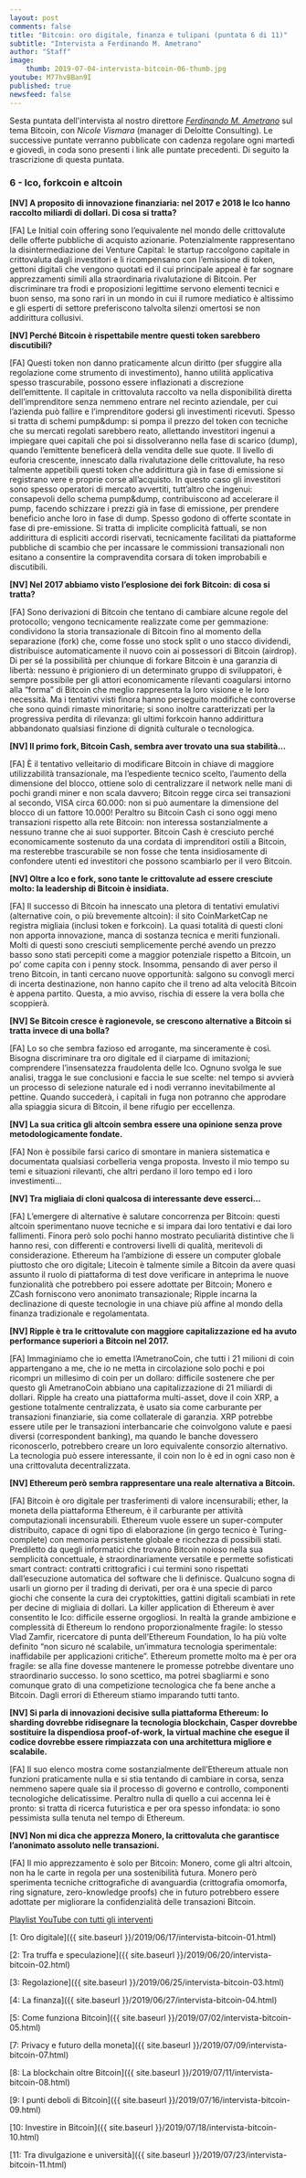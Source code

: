 ```yaml
---
layout: post
comments: false
title: "Bitcoin: oro digitale, finanza e tulipani (puntata 6 di 11)"
subtitle: "Intervista a Ferdinando M. Ametrano"
author: "Staff"
image:
    thumb: 2019-07-04-intervista-bitcoin-06-thumb.jpg
youtube: M77hvBBan9I
published: true
newsfeed: false
---
```


Sesta puntata dell'intervista al nostro direttore
[*Ferdinando M. Ametrano*](https://www.ametrano.net)
sul tema Bitcoin,
con *Nicole Vismara* (manager di Deloitte Consulting).
Le successive puntate verranno pubblicate con cadenza regolare
ogni martedì e giovedì, in coda sono presenti i link alle puntate precedenti.
Di seguito la trascrizione di questa puntata.

### 6 - Ico, forkcoin e altcoin

**[NV] A proposito di innovazione finanziaria: nel 2017 e 2018 le Ico hanno raccolto miliardi di dollari. Di cosa si tratta?**

[FA] Le Initial coin offering sono l’equivalente nel mondo delle crittovalute delle offerte pubbliche di acquisto azionarie. Potenzialmente rappresentano la disintermediazione dei Venture Capital: le startup raccolgono capitale in crittovaluta dagli investitori e li ricompensano con l’emissione di token, gettoni digitali che vengono quotati ed il cui principale appeal è far sognare apprezzamenti simili alla straordinaria rivalutazione di Bitcoin. Per discriminare tra frodi e proposizioni legittime servono elementi tecnici e buon senso, ma sono rari in un mondo in cui il rumore mediatico è altissimo e gli esperti di settore preferiscono talvolta silenzi omertosi se non addirittura collusivi.

**[NV] Perché Bitcoin è rispettabile mentre questi token sarebbero discutibili?**

[FA] Questi token non danno praticamente alcun diritto (per sfuggire alla regolazione come strumento di investimento), hanno utilità applicativa spesso trascurabile, possono essere inflazionati a discrezione dell’emittente. Il capitale in crittovaluta raccolto va nella disponibilità diretta dell’imprenditore senza nemmeno entrare nel recinto aziendale, per cui l’azienda può fallire e l’imprenditore godersi gli investimenti ricevuti. Spesso si tratta di schemi pump&dump: si pompa il prezzo del token con tecniche che su mercati regolati sarebbero reato, allettando investitori ingenui a impiegare quei capitali che poi si dissolveranno nella fase di scarico (dump), quando l’emittente beneficerà della vendita delle sue quote. Il livello di euforia crescente, innescato dalla rivalutazione delle crittovalute, ha reso talmente appetibili questi token che addirittura già in fase di emissione si registrano vere e proprie corse all’acquisto. In questo caso gli investitori sono spesso operatori di mercato avvertiti, tutt’altro che ingenui: consapevoli dello schema pump&dump, contribuiscono ad accelerare il pump, facendo schizzare i prezzi già in fase di emissione, per prendere beneficio anche loro in fase di dump. Spesso godono di offerte scontate in fase di pre-emissione. Si tratta di implicite complicità fattuali, se non addirittura di espliciti accordi riservati, tecnicamente facilitati da piattaforme pubbliche di scambio che per incassare le commissioni transazionali non esitano a consentire la compravendita corsara di token improbabili e discutibili.

**[NV] Nel 2017 abbiamo visto l’esplosione dei fork Bitcoin: di cosa si tratta?**

[FA] Sono derivazioni di Bitcoin che tentano di cambiare alcune regole del protocollo; vengono tecnicamente realizzate come per gemmazione: condividono la storia transazionale di Bitcoin fino al momento della separazione (fork) che, come fosse uno stock split o uno stacco dividendi, distribuisce automaticamente il nuovo coin ai possessori di Bitcoin (airdrop). Di per sé la possibilità per chiunque di forkare Bitcoin è una garanzia di libertà: nessuno è prigioniero di un determinato gruppo di sviluppatori, è sempre possibile per gli attori economicamente rilevanti coagularsi intorno alla “forma” di Bitcoin che meglio rappresenta la loro visione e le loro necessità. Ma i tentativi visti finora hanno perseguito modifiche controverse che sono quindi rimaste minoritarie; si sono inoltre caratterizzati per la progressiva perdita di rilevanza: gli ultimi forkcoin hanno addirittura abbandonato qualsiasi finzione di dignità culturale o tecnologica.

**[NV] Il primo fork, Bitcoin Cash, sembra aver trovato una sua stabilità...**

[FA] È il tentativo velleitario di modificare Bitcoin in chiave di maggiore utilizzabilità transazionale, ma l’espediente tecnico scelto, l’aumento della dimensione del blocco, ottiene solo di centralizzare il network nelle mani di pochi grandi miner e non scala davvero; Bitcoin regge circa sei transazioni al secondo, VISA circa 60.000: non si può aumentare la dimensione del blocco di un fattore 10.000! Peraltro su Bitcoin Cash ci sono oggi meno transazioni rispetto alla rete Bitcoin: non interessa sostanzialmente a nessuno tranne che ai suoi supporter. Bitcoin Cash è cresciuto perché economicamente sostenuto da una cordata di imprenditori ostili a Bitcoin, ma resterebbe trascurabile se non fosse che tenta insidiosamente di confondere utenti ed investitori che possono scambiarlo per il vero Bitcoin.

**[NV] Oltre a Ico e fork, sono tante le crittovalute ad essere cresciute molto: la leadership di Bitcoin è insidiata.**

[FA] Il successo di Bitcoin ha innescato una pletora di tentativi emulativi (alternative coin, o più brevemente altcoin): il sito CoinMarketCap ne registra migliaia (inclusi token e forkcoin). La quasi totalità di questi cloni non apporta innovazione, manca di sostanza tecnica e meriti funzionali. Molti di questi sono cresciuti semplicemente perché avendo un prezzo basso sono stati percepiti come a maggior potenziale rispetto a Bitcoin, un po’ come capita con i penny stock. Insomma, pensando di aver perso il treno Bitcoin, in tanti cercano nuove opportunità: salgono su convogli merci di incerta destinazione, non hanno capito che il treno ad alta velocità Bitcoin è appena partito. Questa, a mio avviso, rischia di essere la vera bolla che scoppierà.

**[NV] Se Bitcoin cresce è ragionevole, se crescono alternative a Bitcoin si tratta invece di una bolla?**

[FA] Lo so che sembra fazioso ed arrogante, ma sinceramente è così. Bisogna discriminare tra oro digitale ed il ciarpame di imitazioni; comprendere l’insensatezza fraudolenta delle Ico. Ognuno svolga le sue analisi, tragga le sue conclusioni e faccia le sue scelte: nel tempo si avvierà un processo di selezione naturale ed i nodi verranno inevitabilmente al pettine. Quando succederà, i capitali in fuga non potranno che approdare alla spiaggia sicura di Bitcoin, il bene rifugio per eccellenza.

**[NV] La sua critica gli altcoin sembra essere una opinione senza prove metodologicamente fondate.**

[FA] Non è possibile farsi carico di smontare in maniera sistematica e documentata qualsiasi corbelleria venga proposta. Investo il mio tempo su temi e situazioni rilevanti, che altri perdano il loro tempo ed i loro investimenti...

**[NV] Tra migliaia di cloni qualcosa di interessante deve esserci...**

[FA] L’emergere di alternative è salutare concorrenza per Bitcoin: questi altcoin sperimentano nuove tecniche e si impara dai loro tentativi e dai loro fallimenti. Finora però solo pochi hanno mostrato peculiarità distintive che li hanno resi, con differenti e controversi livelli di qualità, meritevoli di considerazione. Ethereum ha l’ambizione di essere un computer globale piuttosto che oro digitale; Litecoin è talmente simile a Bitcoin da avere quasi assunto il ruolo di piattaforma di test dove verificare in anteprima le nuove funzionalità che potrebbero poi essere adottate per Bitcoin; Monero e ZCash forniscono vero anonimato transazionale; Ripple incarna la declinazione di queste tecnologie in una chiave più affine al mondo della finanza tradizionale e regolamentata.

**[NV] Ripple è tra le crittovalute con maggiore capitalizzazione ed ha avuto performance superiori a Bitcoin nel 2017.**

[FA] Immaginiamo che io emetta l’AmetranoCoin, che tutti i 21 milioni di coin appartengano a me, che io ne metta in circolazione solo pochi e poi ricompri un millesimo di coin per un dollaro: difficile sostenere che per questo gli AmetranoCoin abbiano una capitalizzazione di 21 miliardi di dollari. Ripple ha creato una piattaforma multi-asset, dove il coin XRP, a gestione totalmente centralizzata, è usato sia come carburante per transazioni finanziarie, sia come collaterale di garanzia. XRP potrebbe essere utile per le transazioni interbancarie che coinvolgono valute e paesi diversi (correspondent banking), ma quando le banche dovessero riconoscerlo, potrebbero creare un loro equivalente consorzio alternativo. La tecnologia può essere interessante, il coin non lo è ed in ogni caso non è una crittovaluta decentralizzata.

**[NV] Ethereum però sembra rappresentare una reale alternativa a Bitcoin.**

[FA] Bitcoin è oro digitale per trasferimenti di valore incensurabili; ether, la moneta della piattaforma Ethereum, è il carburante per attività computazionali incensurabili. Ethereum vuole essere un super-computer distribuito, capace di ogni tipo di elaborazione (in gergo tecnico è Turing-complete) con memoria persistente globale e ricchezza di possibili stati. Prediletto da quegli informatici che trovano Bitcoin noioso nella sua semplicità concettuale, è straordinariamente versatile e permette sofisticati smart contract: contratti crittografici i cui termini sono rispettati dall’esecuzione automatica del software che li definisce. Qualcuno sogna di usarli un giorno per il trading di derivati, per ora è una specie di parco giochi che consente la cura dei cryptokitties, gattini digitali scambiati in rete per decine di migliaia di dollari. La killer application di Ethereum è aver consentito le Ico: difficile esserne orgogliosi. In realtà la grande ambizione e complessità di Ethereum lo rendono proporzionalmente fragile: lo stesso Vlad Zamfir, ricercatore di punta dell’Ethereum Foundation, lo ha più volte definito “non sicuro né scalabile, un’immatura tecnologia sperimentale: inaffidabile per applicazioni critiche”. Ethereum promette molto ma è per ora fragile: se alla fine dovesse mantenere le promesse potrebbe diventare uno straordinario successo. Io sono scettico, ma potrei sbagliarmi e sono comunque grato di una competizione tecnologica che fa bene anche a Bitcoin. Dagli errori di Ethereum stiamo imparando tutti tanto.

**[NV] Si parla di innovazioni decisive sulla piattaforma Ethereum: lo sharding dovrebbe ridisegnare la tecnologia blockchain, Casper dovrebbe sostituire la dispendiosa proof-of-work, la virtual machine che esegue il codice dovrebbe essere rimpiazzata con una architettura migliore e scalabile.**

[FA] Il suo elenco mostra come sostanzialmente dell’Ethereum attuale non funzioni praticamente nulla e si stia tentando di cambiare in corsa, senza nemmeno sapere quale sia il processo di governo e controllo, componenti tecnologiche delicatissime. Peraltro nulla di quello a cui accenna lei è pronto: si tratta di ricerca futuristica e per ora spesso infondata: io sono pessimista sulla tenuta nel tempo di Ethereum.

**[NV] Non mi dica che apprezza Monero, la crittovaluta che garantisce l’anonimato assoluto nelle transazioni.**

[FA] Il mio apprezzamento è solo per Bitcoin: Monero, come gli altri altcoin, non ha le carte in regola per una sostenibilità futura. Monero però sperimenta tecniche crittografiche di avanguardia (crittografia omomorfa, ring signature, zero-knowledge proofs) che in futuro potrebbero essere adottate per migliorare la confidenzialità delle transazioni Bitcoin.

[Playlist YouTube con tutti gli interventi](https://www.youtube.com/playlist?list=PLTLa2tRY91LKw5CrWIFFeIws08Sr7q-jC)

[1: Oro digitale]({{ site.baseurl }}/2019/06/17/intervista-bitcoin-01.html)

[2: Tra truffa e speculazione]({{ site.baseurl }}/2019/06/20/intervista-bitcoin-02.html)

[3: Regolazione]({{ site.baseurl }}/2019/06/25/intervista-bitcoin-03.html)

[4: La finanza]({{ site.baseurl }}/2019/06/27/intervista-bitcoin-04.html)

[5: Come funziona Bitcoin]({{ site.baseurl }}/2019/07/02/intervista-bitcoin-05.html)

[7: Privacy e futuro della moneta]({{ site.baseurl }}/2019/07/09/intervista-bitcoin-07.html)

[8: La blockchain oltre Bitcoin]({{ site.baseurl }}/2019/07/11/intervista-bitcoin-08.html)

[9: I punti deboli di Bitcoin]({{ site.baseurl }}/2019/07/16/intervista-bitcoin-09.html)

[10: Investire in Bitcoin]({{ site.baseurl }}/2019/07/18/intervista-bitcoin-10.html)

[11: Tra divulgazione e università]({{ site.baseurl }}/2019/07/23/intervista-bitcoin-11.html)
